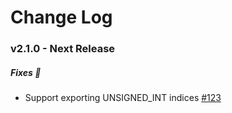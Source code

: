 Change Log
==========

### v2.1.0 - Next Release

##### Fixes :wrench:
* Support exporting UNSIGNED_INT indices [#123](https://github.com/KhronosGroup/COLLADA2GLTF/issues/123)